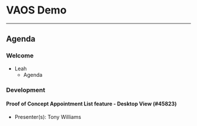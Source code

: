 # VAOS Demo

---

## Agenda

### Welcome

- Leah 
  - Agenda

### Development

#### Proof of Concept Appointment List feature - Desktop View (#45823) 
  - Presenter(s): Tony Williams 
